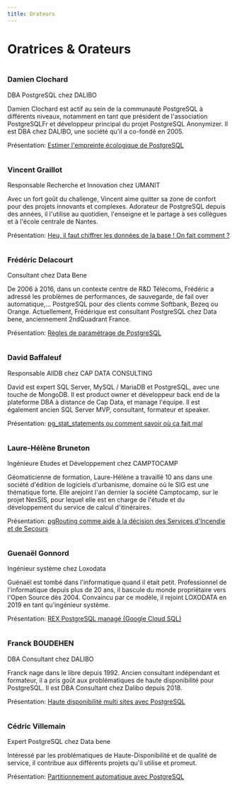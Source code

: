 ```yaml
---
title: Orateurs
---
```


# Oratrices & Orateurs


<div class="row pg_speaker" id="damien_clochard">
<div class="col-md-2">
<img src="img/orateurs/d_clochard.jpg" class="img-thumbnail" alt="">
</div>

<div class="col-md-8">
<h3>Damien Clochard</h3>
<span class="role">DBA PostgreSQL chez DALIBO</span>
<p>
Damien Clochard est actif au sein de la communauté PostgreSQL à
différents niveaux, notamment en tant que président de l'association
PostgreSQLFr et développeur principal du projet PostgreSQL Anonymizer.
Il est DBA chez DALIBO, une société qu'il a co-fondé en 2005.
</p>
<p>
Présentation:
<a href='/programme'>Estimer l'empreinte écologique de PostgreSQL</a>
</p>
</div>
</div>



<div class="row pg_speaker" id="vincent_graillot">
<div class="col-md-2">
<img src="img/orateurs/v_graillot.jpg" class="img-thumbnail" alt="">
</div>

<div class="col-md-8">
<h3>Vincent Graillot</h3>
<span class="role">Responsable Recherche et Innovation chez UMANIT</span>
<p>
Avec un fort goût du challenge, Vincent aime quitter sa zone de confort pour
des projets innovants et complexes. Adorateur de PostgreSQL depuis des années,
il l'utilise au quotidien, l'enseigne et le partage à ses collègues et à
l'école centrale de Nantes.
</p>
<p>
Présentation:
<a href='/programme'>Heu, il faut chiffrer les données de la base ! On fait comment ?</a>
</p>
</div>
</div>

<div class="row pg_speaker" id="frederic_delacourt">
<div class="col-md-2">
<img src="img/orateurs/f_delacourt.jpg" class="img-thumbnail" alt="">
</div>

<div class="col-md-8">
<h3>Frédéric Delacourt</h3>
<span class="role">Consultant chez Data Bene</span>

<p>
De 2006 à 2016, dans un contexte centre de R&D Télécoms, Frédéric a adressé les problèmes de performances,
de sauvegarde, de fail over automatique,... PostgreSQL pour des clients comme Softbank, Bezeq ou Orange.
Actuellement, Frédérique est consultant PostgreSQL chez Data bene, anciennement 2ndQuadrant France.

</p>
<p>
Présentation:
<a href='/programme'>Règles de paramétrage de PostgreSQL</a>
</p>
</div>
</div>

<div class="row pg_speaker" id="david_baffaleuf">
<div class="col-md-2">
<img src="img/orateurs/d_baffaleuf.jpg" class="img-thumbnail" alt="">
</div>

<div class="col-md-8">
<h3>David Baffaleuf</h3>
<span class="role">Responsable AllDB chez CAP DATA CONSULTING</span>

<p>
 David est expert SQL Server, MySQL / MariaDB et PostgreSQL, avec une touche de MongoDB. Il est product owner et développeur back end de la plateforme DBA à distance de Cap Data, et manage l'équipe. Il est également ancien SQL Server MVP, consultant, formateur et speaker.
</p>

<p>
Présentation:
<a href='/programme'>pg_stat_statements ou comment savoir où ça fait mal</a>
</p>

</div>
</div>

<div class="row pg_speaker" id="Laure-Hélène Bruneton">
<div class="col-md-2">
<img src="img/orateurs/lh_bruneton.jpg" class="img-thumbnail" alt="">
</div>

<div class="col-md-8">
<h3>Laure-Hélène Bruneton</h3>
<span class="role">Ingénieure Etudes et Développement chez CAMPTOCAMP</span>

<p>
Géomaticienne de formation, Laure-Hélène a travaillé 10 ans dans une société d'édition
de logiciels d'urbanisme, domaine où le SIG est une thématique forte. Elle arejoint l'an
dernier la société Camptocamp, sur le projet NexSIS, pour lequel elle est en charge de
l'étude et du développement du service de calcul d'itinéraires.
</p>

<p>
Présentation:
<a href='/programme'>pgRouting comme aide à la décision des Services d'Incendie et de Secours</a>
</p>
</div>
</div>


<div class="row pg_speaker" id="guenael_gonnord">
<div class="col-md-2">
<img src="img/orateurs/g_gonnord.png" class="img-thumbnail" alt="">
</div>

<div class="col-md-8">
<h3>Guenaël Gonnord</h3>
<span class="role">Ingénieur système chez Loxodata</span>
<p>
Guénaël est tombé dans l'informatique quand il était petit. Professionnel de l'informatique
depuis plus de 20 ans, il bascule du monde propriétaire vers l'Open Source dès 2004.
Convaincu par ce modèle, il rejoint LOXODATA en 2019 en tant qu'ingénieur système.
</p>

<p>
Présentation:
<a href='/programme'>REX PostgreSQL managé (Google Cloud SQL)</a>
</p>

</div>
</div>

<div class="row pg_speaker" id="franck_boudehen">
<div class="col-md-2">
<img src="img/orateurs/f_boudehen.jpg" class="img-thumbnail" alt="">
</div>

<div class="col-md-8">
<h3>Franck BOUDEHEN</h3>
<span class="role">DBA Consultant chez DALIBO</span>

<p>
Franck nage dans le libre depuis 1992. Ancien consultant indépendant et formateur,
il a pris goût aux problématiques de haute disponibilité pour PostgreSQL.
Il est DBA Consultant chez Dalibo depuis 2018.
</p>
<p>
Présentation:
<a href='/programme'>Haute disponibilité multi sites avec PostgreSQL</a>
</p>

</div>
</div>

<div class="row pg_speaker" id="cedric_villemain">
<div class="col-md-2">
<img src="img/orateurs/c_villemain_2.jpg" class="img-thumbnail" alt="">
</div>

<div class="col-md-8">
<h3>Cédric Villemain</h3>
<span class="role">Expert PostgreSQL chez Data bene</span>

<p>
Intéressé par les problématiques
de Haute-Disponibilité et de qualité de service, il contribue aux différents
projets qu'il utilise et promeut.
</p>

<p>
Présentation:
<a href='/programme'>Partitionnement automatique avec PostgreSQL</a>
</p>

</div>
</div>


